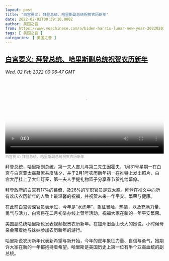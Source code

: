 ```yaml
---
layout: post
title: "白宫要义: 拜登总统、哈里斯副总统祝贺农历新年"
date: 2022-02-02T00:39:10.000Z
author: 美国之音
from: https://www.voachinese.com/a/biden-harris-lunar-new-year-20220201/6422443.html
tags: [ 美国之音 ]
categories: [ 美国之音 ]
---
```

<!--1643762350000-->
[白宫要义: 拜登总统、哈里斯副总统祝贺农历新年](https://www.voachinese.com/a/biden-harris-lunar-new-year-20220201/6422443.html)
------

<div>
<div><i>Wed, 02 Feb 2022 00:06:47 GMT</i></div><video poster="https://images.weserv.nl?url=gdb.voanews.com/4b4a1107-497b-49a7-b624-06317fa8a801_tv_r1_s_w900.jpg" src="https://av.voanews.com/Videoroot/Pangeavideo/2022/02/4/4b/4b4a1107-497b-49a7-b624-06317fa8a801_240p.mp4" style="width:100%" controls></video><div><small style="color: #999;">白宫要义: 拜登总统、哈里斯副总统祝贺农历新年</small></div><p>拜登总统，哈里斯副总统，第一夫人吉儿与第二先生因霍夫，1月31号星期一在白宫与白宫亚太裔幕僚共度除夕，并于2月1号农历新年初一在推特上发出照片，白宫大厅挂上了大红灯笼，第一夫人手提礼物篮子分享春节贺礼给幕僚。</p><p>拜登政府的白宫有17%的幕僚，及26%的军职官员是亚太裔。拜登在推文中向所有欢庆农历新年的人致上最温馨的祝福，并祝贺未来一年平安、繁荣与健康。</p><p>在此前白宫资深官员表示过，今年是“水虎年”，象征冒险、热情，以及充满力量、勇气与活力，白宫将在二月初举办线上贺年活动，祝福大家在新的一年平安繁荣。</p><p>美国副总统哈里斯也发表视频祝贺农历新年。在加州旧金山长大的她说，小时候母亲会带着她与妹妹参加农历新年的游行。</p><p>哈里斯说农历新年代表新希望与新开始，今年的虎年象征力量、自信与勇气，她期许大家在新的一年都抱持着希望。哈里斯是美国历史上第一位有半个亚裔血统的副总统。</p>
</div>

